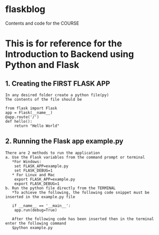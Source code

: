 # flaskblog
Contents and code for the COURSE

# This is for reference for the Introduction to Backend using Python and Flask

## 1. Creating the FIRST FLASK APP
	In any desired folder create a python file(py)
	The contents of the file should be
	
	from flask import Flask
	app = Flask(__name__)
	@app.route('/')
	def hello():
		return "Hello World"
	

## 2. Running the Flask app example.py
	There are 2 methods to run the application
	a. Use the Flask variables from the command prompt or terminal
	   *For Windows:
		set FLASK_APP=example.py
		set FLASK_DEBUG=1
	   * For Linux and Mac
		export FLASK_APP=example.py
		export FLASK_DEBUG=1
	b. Run the python file directly from the TERMINAL
	   *To achieve the following, the following code snippet must be inserted in the example.py file
	
	   if __name__ == '__main__':
	   	app.run(debug=True)
	
	   After the following code has been inserted then in the terminal enter the following command
	   $python example.py
